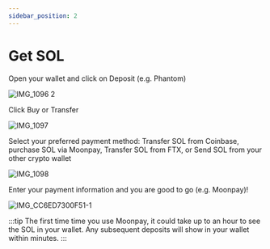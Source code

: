 ```yaml
---
sidebar_position: 2
---
```


# Get SOL


Open your wallet and click on Deposit (e.g. Phantom)

![IMG_1096 2](https://user-images.githubusercontent.com/22420711/178376083-6e2d272e-13be-474b-83c1-1b648df0a8a0.PNG)

Click Buy or Transfer 

![IMG_1097](https://user-images.githubusercontent.com/22420711/178376326-ed21d42b-acb7-4a21-a09b-0163daf04ef1.PNG)

Select your preferred payment method: Transfer SOL from Coinbase, purchase SOL via Moonpay, Transfer SOL from FTX, or Send SOL from your other crypto wallet  

![IMG_1098](https://user-images.githubusercontent.com/22420711/178376434-e249ca4f-beb8-4081-879c-47c7a19aec44.PNG)

Enter your payment information and you are good to go (e.g. Moonpay)!

![IMG_CC6ED7300F51-1](https://user-images.githubusercontent.com/22420711/178376499-577ab13c-add3-4799-8caf-d00c6746b1be.jpeg)

:::tip
The first time time you use Moonpay, it could take up to an hour to see the SOL in your wallet. Any subsequent deposits will show in your wallet within minutes.
:::



